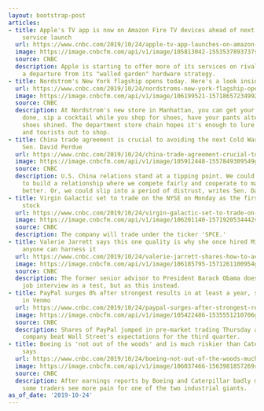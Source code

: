 ```yaml
---
layout: bootstrap-post
articles:
- title: Apple's TV app is now on Amazon Fire TV devices ahead of next week's streaming
    service launch
  url: https://www.cnbc.com/2019/10/24/apple-tv-app-launches-on-amazon-fire-tv.html
  image: https://image.cnbcfm.com/api/v1/image/105813042-1553537893737screenshot2019-03-25at2.16.19pm.png?v=1565631241
  source: CNBC
  description: Apple is starting to offer more of its services on rival platforms,
    a departure from its "walled garden" hardware strategy.
- title: Nordstrom's New York flagship opens today. Here's a look inside
  url: https://www.cnbc.com/2019/10/24/nordstroms-new-york-flagship-opens-heres-a-look-inside.html
  image: https://image.cnbcfm.com/api/v1/image/106199521-15718657234992_nordstromnyc_nordstromxnike_level1.jpg?v=1571923332
  source: CNBC
  description: At Nordstrom's new store in Manhattan, you can get your hair and nails
    done, sip a cocktail while you shop for shoes, have your pants altered and leather
    shoes shined. The department store chain hopes it's enough to lure New Yorkers
    and tourists out to shop.
- title: China trade agreement is crucial to avoiding the next Cold War, says GOP
    Sen. David Perdue
  url: https://www.cnbc.com/2019/10/24/china-trade-agreement-crucial-to-avoiding-next-cold-war.html
  image: https://image.cnbcfm.com/api/v1/image/105912448-1557849309549gettyimages-871867022.jpeg?v=1571858686
  source: CNBC
  description: U.S. China relations stand at a tipping point. We could use this opportunity
    to build a relationship where we compete fairly and cooperate to make the world
    better. Or, we could slip into a period of distrust, writes Sen. David Perdue.
- title: Virgin Galactic set to trade on the NYSE on Monday as the first space tourism
    stock
  url: https://www.cnbc.com/2019/10/24/virgin-galactic-set-to-trade-on-the-nyse-on-monday-as-the-first-space-tourism-stock.html
  image: https://image.cnbcfm.com/api/v1/image/106201140-1571920534442vgdropfire.gif?v=1571921148
  source: CNBC
  description: The company will trade under the ticker 'SPCE.'
- title: Valerie Jarrett says this one quality is why she once hired Michelle Obama—and
    anyone can harness it
  url: https://www.cnbc.com/2019/10/24/valerie-jarrett-shares-how-to-ace-a-job-interview.html
  image: https://image.cnbcfm.com/api/v1/image/106185795-1571261100954gettyimages-1069015152.jpg?v=1571261197
  source: CNBC
  description: The former senior advisor to President Barack Obama doesn't view a
    job interview as a test, but as this instead.
- title: PayPal surges 8% after strongest results in at least a year, seeing growth
    in Venmo
  url: https://www.cnbc.com/2019/10/24/paypal-surges-after-strongest-results-in-at-least-a-year.html
  image: https://image.cnbcfm.com/api/v1/image/105422486-1535551210706gettyimages-943891862.jpeg?v=1569293934
  source: CNBC
  description: Shares of PayPal jumped in pre-market trading Thursday after the payment
    company beat Wall Street's expectations for the third quarter.
- title: Boeing is 'not out of the woods' and is much riskier than Caterpillar, trader
    says
  url: https://www.cnbc.com/2019/10/24/boeing-not-out-of-the-woods-much-riskier-than-caterpillar-trader.html
  image: https://image.cnbcfm.com/api/v1/image/106037466-1563981857269rts2lkgh.jpg?v=1563981942
  source: CNBC
  description: After earnings reports by Boeing and Caterpillar badly missed estimates,
    some traders see more pain for one of the two industrial giants.
as_of_date: '2019-10-24'
---
```


